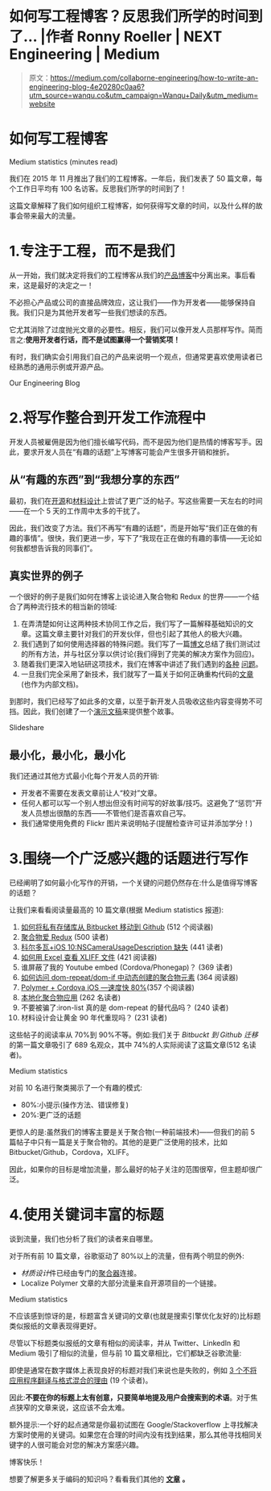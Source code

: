 # 如何写工程博客？反思我们所学的时间到了… |作者 Ronny Roeller | NEXT Engineering | Medium

> 原文：<https://medium.com/collaborne-engineering/how-to-write-an-engineering-blog-4e20280c0aa6?utm_source=wanqu.co&utm_campaign=Wanqu+Daily&utm_medium=website>

# 如何写工程博客



Medium statistics (minutes read)



我们在 2015 年 11 月推出了我们的工程博客。一年后，我们发表了 50 篇文章，每个工作日平均有 100 名访客。反思我们所学的时间到了！

这篇文章解释了我们如何组织工程博客，如何获得写文章的时间，以及什么样的故事会带来最大的流量。

# 1.专注于工程，而不是我们

从一开始，我们就决定将我们的工程博客从我们的[产品博客](https://medium.com/collaborne-blog)中分离出来。事后看来，这是最好的决定之一！

不必担心产品或公司的直接品牌效应，这让我们——作为开发者——能够保持自我。我们只是为其他开发者写一些我们想读的东西。

它尤其消除了过度抛光文章的必要性。相反，我们可以像开发人员那样写作。简而言之:**使用开发者行话，而不是试图赢得一个营销奖项！**

有时，我们确实会引用我们自己的产品来说明一个观点，但通常更喜欢使用读者已经熟悉的通用示例或开源产品。



Our Engineering Blog



# 2.将写作整合到开发工作流程中

开发人员被雇佣是因为他们擅长编写代码，而不是因为他们是热情的博客写手。因此，要求开发人员在“有趣的话题”上写博客可能会产生很多开销和挫折。

## 从“有趣的东西”到“我想分享的东西”

最初，我们在[开源](/collaborne-engineering/when-to-open-source-as-a-startup-fdcd47b60a6#.ivbganmjk)和[材料设计](/collaborne-engineering/will-material-design-bring-back-the-golden-90s-5c85c7a14252#.5fbx5dypo%5C)上尝试了更广泛的帖子。写这些需要一天左右的时间——在一个 5 天的工作周中太多的干扰了。

因此，我们改变了方法。我们不再写“有趣的话题”，而是开始写“我们正在做的有趣的事情”。很快，我们更进一步，写下了“我现在正在做的有趣的事情——无论如何我都想告诉我的同事们”。

## 真实世界的例子

一个很好的例子是我们如何在博客上谈论进入聚合物和 Redux 的世界——一个结合了两种流行技术的相当新的领域:

1.  在弄清楚如何让这两种技术协同工作之后，我们写了一篇解释基础知识的文章。这篇文章主要针对我们的开发伙伴，但也引起了其他人的极大兴趣。
2.  我们遇到了如何使用选择器的特殊问题。我们写了一篇[博文](/collaborne-engineering/selectors-in-polymer-redux-c423007261f3#.regj55o6q)总结了我们测试过的所有方法，并与社区分享以供讨论(我们得到了完美的解决方案作为回应)。
3.  随着我们更深入地钻研这项技术，我们在博客中讲述了我们遇到的[各种](/collaborne-engineering/stop-polymer-lists-from-flickering-b2736d56a2e1#.1vyjjr3o4) [问题](/collaborne-engineering/returning-promises-from-redux-action-creators-3035f34fa74b#.kvqeguh1f)。
4.  一旦我们完全采用了新技术，我们就写了一篇关于如何正确重构代码的[文章](/collaborne-engineering/organizing-redux-projects-7f12483f761a#.vy0od4l0j)(也作为内部文档)。

到那时，我们已经写了如此多的文章，以至于新开发人员吸收这些内容变得势不可挡。因此，我们创建了一个[演示文稿](http://www.slideshare.net/RonnyRoeller/using-redux-with-polymer)来提供整个故事。



Slideshare



## 最小化，最小化，最小化

我们还通过其他方式最小化每个开发人员的开销:

*   开发者不需要在发表文章前让人“校对”文章。
*   任何人都可以写一个别人想出但没有时间写的好故事/技巧。这避免了“惩罚”开发人员想出很酷的东西——不管他们是否喜欢自己写。
*   我们通常使用免费的 Flickr 图片来说明帖子(提醒检查许可证并添加学分！)

# 3.围绕一个广泛感兴趣的话题进行写作

已经阐明了如何最小化写作的开销，一个关键的问题仍然存在:什么是值得写博客的话题？

让我们来看看阅读量最高的 10 篇文章(根据 Medium statistics 报道):

1.  [如何将私有存储库从 Bitbucket 移动到 Github](/collaborne-engineering/how-to-migrate-a-private-repository-from-bitbucket-to-github-6cddedd5d73#.4dxn8363x) (512 个阅读器)
2.  [聚合物爱 Redux](/collaborne-engineering/polymer-loves-redux-f89a863394d9#.7duxq8p78) (500 读者)
3.  [科尔多瓦+iOS 10:NSCameraUsageDescription 缺失](/collaborne-engineering/cordova-ios-10-nscamerausagedescription-missing-fbcbe5e41565#.8cnvqaptu) (441 读者)
4.  [如何用 Excel 查看 XLIFF 文件](/collaborne-engineering/how-to-view-xliff-files-with-excel-fcbab6548f6#.wy0180jo8) (421 阅读器)
5.  谁屏蔽了我的 Youtube embed (Cordova/Phonegap)？ (369 读者)
6.  [如何访问 dom-repeat/dom-if 中动态创建的聚合物元素](/collaborne-engineering/how-to-access-dynamically-created-polymer-elements-in-dom-repeat-dom-if-ac6845a5c3dc#.b6twpyun7) (364 阅读器)
7.  [Polymer + Cordova iOS —速度快 80%](/collaborne-engineering/polymer-cordova-ios-80-faster-a111bffd4e6#.d374xrylg)(357 个阅读器)
8.  [本地化聚合物应用](/collaborne-engineering/localize-polymer-applications-216e8bc90e1a#.kb0wz9ssz) (262 名读者)
9.  不要被骗了:iron-list 真的是 dom-repeat 的替代品吗？ (240 读者)
10.  材料设计会让黄金 90 年代重现吗？ (231 读者)

这些帖子的阅读率从 70%到 90%不等。例如:我们关于 *Bitbuckt 到 Github 迁移*的第一篇文章吸引了 689 名观众，其中 74%的人实际阅读了这篇文章(512 名读者)。



Medium statistics



对前 10 名进行聚类揭示了一个有趣的模式:

*   80%:小提示(操作方法、错误修复)
*   20%:更广泛的话题

更惊人的是:虽然我们的博客主要是关于聚合物(一种前端技术)——但我们的前 5 篇帖子中只有一篇是关于聚合物的。其他的是更广泛使用的技术，比如 Bitbucket/Github，Cordova，XLIFF。

因此，如果你的目标是增加流量，那么最好的帖子关注的范围很窄，但主题却很广泛。

# 4.使用关键词丰富的标题

谈到流量，我们也分析了我们的读者来自哪里。

对于所有前 10 篇文章，谷歌驱动了 80%以上的流量，但有两个明显的例外:

*   *材质设计*件已经由专门的[聚合器](http://materialup.com/posts/will-material-design-bring-back-the-golden-90s)连接。
*   Localize Polymer 文章的大部分流量来自开源项目的一个链接。



Medium statistics



不应该感到惊讶的是，标题富含关键词的文章(也就是搜索引擎优化友好的)比标题类似报纸的文章表现得更好。

尽管以下标题类似报纸的文章有相似的阅读率，并从 Twitter、LinkedIn 和 Medium 吸引了相似的流量，但与前 10 篇文章相比，它们都缺乏谷歌流量:

即使是通常在数字媒体上表现良好的标题对我们来说也是失败的，例如 [3 个不将应用程序翻译与格式混合的理由](http://3%20Reasons%20not%20to%20mix%20App%20Translations%20with%20Formatting) (19 个读者)。

因此:**不要在你的标题上太有创意，只要简单地提及用户会搜索到的术语**。对于焦点狭窄的文章来说，这应该不会太难。

额外提示:一个好的起点通常是你最初试图在 Google/Stackoverflow 上寻找解决方案时使用的关键词。如果您在合理的时间内没有找到结果，那么其他寻找相同关键字的人很可能会对您的解决方案感兴趣。

博客快乐！

想要了解更多关于编码的知识吗？看看我们其他的 [**文章**](https://medium.com/collaborne-engineering) **。**